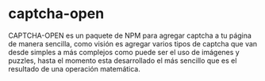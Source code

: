 # captcha-open
CAPTCHA-OPEN es un paquete de NPM para agregar captcha a tu página de manera sencilla, como visión es agregar varios tipos de captcha que van desde simples a más complejos como puede ser el uso de imágenes y puzzles, hasta el momento esta desarrollado el más sencillo que es el resultado de una operación matemática.
